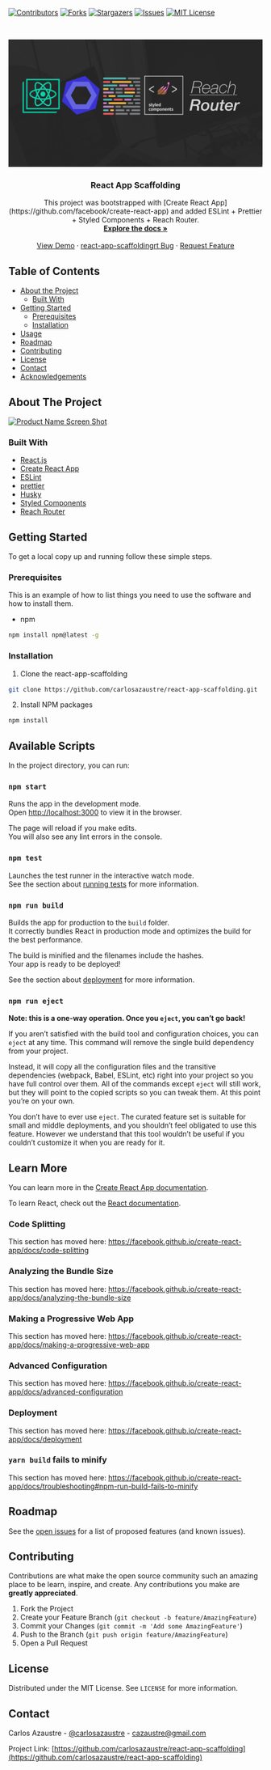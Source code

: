 [![Contributors][contributors-shield]][contributors-url]
[![Forks][forks-shield]][forks-url]
[![Stargazers][stars-shield]][stars-url]
[![Issues][issues-shield]][issues-url]
[![MIT License][license-shield]][license-url]

<!-- PROJECT LOGO -->
<br />
<p align="center">
  <a href="https://github.com/carlosazaustre/react-app-scaffolding/">
    <img src="docs/custom-cra.png" alt="Logo">
  </a>

  <h3 align="center">React App Scaffolding</h3>

  <p align="center">
    This project was bootstrapped with [Create React App](https://github.com/facebook/create-react-app) and added ESLint + Prettier + Styled Components + Reach Router.
    <br />
    <a href="https://github.com/carlosazaustre/react-app-scaffolding"><strong>Explore the docs »</strong></a>
    <br />
    <br />
    <a href="https://github.com/carlosazaustre/react-app-scaffolding">View Demo</a>
    ·
    <a href="https://github.com/carlosazaustre/react-app-scaffolding/issues">react-app-scaffoldingrt Bug</a>
    ·
    <a href="https://github.com/carlosazaustre/react-app-scaffolding/issues">Request Feature</a>
  </p>
</p>

<!-- TABLE OF CONTENTS -->

## Table of Contents

- [About the Project](#about-the-project)
  - [Built With](#built-with)
- [Getting Started](#getting-started)
  - [Prerequisites](#prerequisites)
  - [Installation](#installation)
- [Usage](#usage)
- [Roadmap](#roadmap)
- [Contributing](#contributing)
- [License](#license)
- [Contact](#contact)
- [Acknowledgements](#acknowledgements)

<!-- ABOUT THE PROJECT -->

## About The Project

[![Product Name Screen Shot][product-screenshot]](https://example.com)

### Built With

- [React.js](https://reactjs.org)
- [Create React App](https://create-react-app.dev/)
- [ESLint](https://eslint.org/)
- [prettier](https://prettier.io/)
- [Husky](https://github.com/typicode/husky)
- [Styled Components](https://styled-components.com/)
- [Reach Router](https://reach.tech/router/)

<!-- GETTING STARTED -->

## Getting Started

To get a local copy up and running follow these simple steps.

### Prerequisites

This is an example of how to list things you need to use the software and how to install them.

- npm

```sh
npm install npm@latest -g
```

### Installation

1. Clone the react-app-scaffolding

```sh
git clone https://github.com/carlosazaustre/react-app-scaffolding.git
```

2. Install NPM packages

```sh
npm install
```

<!-- USAGE EXAMPLES -->

## Available Scripts

In the project directory, you can run:

### `npm start`

Runs the app in the development mode.<br />
Open [http://localhost:3000](http://localhost:3000) to view it in the browser.

The page will reload if you make edits.<br />
You will also see any lint errors in the console.

### `npm test`

Launches the test runner in the interactive watch mode.<br />
See the section about [running tests](https://facebook.github.io/create-react-app/docs/running-tests) for more information.

### `npm run build`

Builds the app for production to the `build` folder.<br />
It correctly bundles React in production mode and optimizes the build for the best performance.

The build is minified and the filenames include the hashes.<br />
Your app is ready to be deployed!

See the section about [deployment](https://facebook.github.io/create-react-app/docs/deployment) for more information.

### `npm run eject`

**Note: this is a one-way operation. Once you `eject`, you can’t go back!**

If you aren’t satisfied with the build tool and configuration choices, you can `eject` at any time. This command will remove the single build dependency from your project.

Instead, it will copy all the configuration files and the transitive dependencies (webpack, Babel, ESLint, etc) right into your project so you have full control over them. All of the commands except `eject` will still work, but they will point to the copied scripts so you can tweak them. At this point you’re on your own.

You don’t have to ever use `eject`. The curated feature set is suitable for small and middle deployments, and you shouldn’t feel obligated to use this feature. However we understand that this tool wouldn’t be useful if you couldn’t customize it when you are ready for it.

## Learn More

You can learn more in the [Create React App documentation](https://facebook.github.io/create-react-app/docs/getting-started).

To learn React, check out the [React documentation](https://reactjs.org/).

### Code Splitting

This section has moved here: https://facebook.github.io/create-react-app/docs/code-splitting

### Analyzing the Bundle Size

This section has moved here: https://facebook.github.io/create-react-app/docs/analyzing-the-bundle-size

### Making a Progressive Web App

This section has moved here: https://facebook.github.io/create-react-app/docs/making-a-progressive-web-app

### Advanced Configuration

This section has moved here: https://facebook.github.io/create-react-app/docs/advanced-configuration

### Deployment

This section has moved here: https://facebook.github.io/create-react-app/docs/deployment

### `yarn build` fails to minify

This section has moved here: https://facebook.github.io/create-react-app/docs/troubleshooting#npm-run-build-fails-to-minify

<!-- ROADMAP -->

## Roadmap

See the [open issues](https://github.com/carlosazaustre/react-app-scaffolding/issues) for a list of proposed features (and known issues).

<!-- CONTRIBUTING -->

## Contributing

Contributions are what make the open source community such an amazing place to be learn, inspire, and create. Any contributions you make are **greatly appreciated**.

1. Fork the Project
2. Create your Feature Branch (`git checkout -b feature/AmazingFeature`)
3. Commit your Changes (`git commit -m 'Add some AmazingFeature'`)
4. Push to the Branch (`git push origin feature/AmazingFeature`)
5. Open a Pull Request

<!-- LICENSE -->

## License

Distributed under the MIT License. See `LICENSE` for more information.

<!-- CONTACT -->

## Contact

Carlos Azaustre - [@carlosazaustre](https://twitter.com/carlosazaustre) - cazaustre@gmail.com

Project Link: [https://github.com/carlosazaustre/react-app-scaffolding](https://github.com/carlosazaustre/react-app-scaffolding)

<!-- MARKDOWN LINKS & IMAGES -->
<!-- https://www.markdownguide.org/basic-syntax/#reference-style-links -->

[contributors-shield]: https://img.shields.io/github/contributors/carlosazaustre/react-app-scaffolding.svg?style=flat-square
[contributors-url]: https://github.com/carlosazaustre/react-app-scaffolding/graphs/contributors
[forks-shield]: https://img.shields.io/github/forks/carlosazaustre/react-app-scaffolding.svg?style=flat-square
[forks-url]: https://github.com/carlosazaustre/react-app-scaffolding/network/members
[stars-shield]: https://img.shields.io/github/stars/carlosazaustre/react-app-scaffolding.svg?style=flat-square
[stars-url]: https://github.com/carlosazaustre/react-app-scaffolding/stargazers
[issues-shield]: https://img.shields.io/github/issues/carlosazaustre/react-app-scaffolding.svg?style=flat-square
[issues-url]: https://github.com/carlosazaustre/react-app-scaffolding/issues
[license-shield]: https://img.shields.io/github/license/carlosazaustre/react-app-scaffolding.svg?style=flat-square
[license-url]: https://github.com/carlosazaustre/react-app-scaffolding/blob/master/LICENSE.txt
[linkedin-shield]: https://img.shields.io/badge/-LinkedIn-black.svg?style=flat-square&logo=linkedin&colorB=555
[linkedin-url]: https://linkedin.com/in/carlosazaustre
[product-screenshot]: docs/screenshot.png
